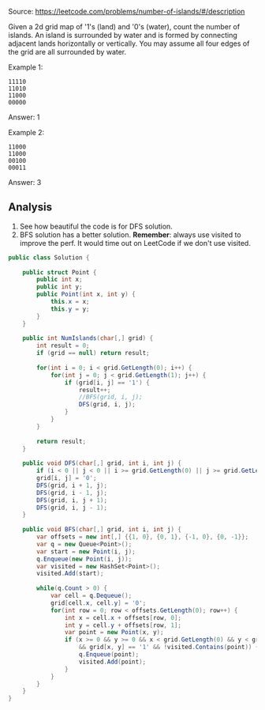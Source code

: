 Source: https://leetcode.com/problems/number-of-islands/#/description

Given a 2d grid map of '1's (land) and '0's (water), count the number of islands. An island is surrounded by water and is formed by connecting adjacent lands horizontally or vertically. You may assume all four edges of the grid are all surrounded by water.

Example 1:
```
11110
11010
11000
00000
```
Answer: 1

Example 2:
```
11000
11000
00100
00011
```
Answer: 3

## Analysis
1. See how beautiful the code is for DFS solution. 
2. BFS solution has a better solution. **Remember**: always use visited to improve the perf. It would time out on LeetCode if we don't use visited.

```c#
public class Solution {
    
    public struct Point {
        public int x;
        public int y;
        public Point(int x, int y) {
            this.x = x;
            this.y = y;
        }
    }
    
    public int NumIslands(char[,] grid) {
        int result = 0;
        if (grid == null) return result;
        
        for(int i = 0; i < grid.GetLength(0); i++) {
            for(int j = 0; j < grid.GetLength(1); j++) {
                if (grid[i, j] == '1') {
                    result++;
                    //BFS(grid, i, j);
                    DFS(grid, i, j);
                }
            }
        }
        
        return result;
    }
    
    public void DFS(char[,] grid, int i, int j) {
        if (i < 0 || j < 0 || i >= grid.GetLength(0) || j >= grid.GetLength(1) || grid[i, j] == '0') return;
        grid[i, j] = '0';
        DFS(grid, i + 1, j);
        DFS(grid, i - 1, j);
        DFS(grid, i, j + 1);
        DFS(grid, i, j - 1);
    }
    
    public void BFS(char[,] grid, int i, int j) {
        var offsets = new int[,] {{1, 0}, {0, 1}, {-1, 0}, {0, -1}};
        var q = new Queue<Point>();
        var start = new Point(i, j);
        q.Enqueue(new Point(i, j));
        var visited = new HashSet<Point>();
        visited.Add(start);
        
        while(q.Count > 0) {
            var cell = q.Dequeue();
            grid[cell.x, cell.y] = '0';
            for(int row = 0; row < offsets.GetLength(0); row++) {
                int x = cell.x + offsets[row, 0];
                int y = cell.y + offsets[row, 1];
                var point = new Point(x, y);
                if (x >= 0 && y >= 0 && x < grid.GetLength(0) && y < grid.GetLength(1)
                    && grid[x, y] == '1' && !visited.Contains(point)) {
                    q.Enqueue(point);
                    visited.Add(point);
                }
            }
        }
    }
}
```
